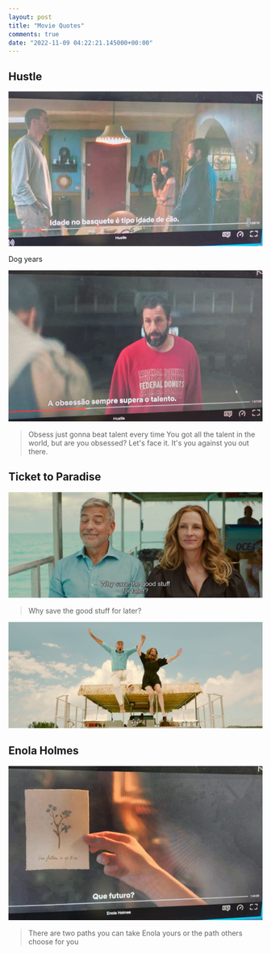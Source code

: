 ```yaml
---
layout: post
title: "Movie Quotes"
comments: true
date: "2022-11-09 04:22:21.145000+00:00"
---
```


## Hustle

![](/assets/img/iuPnwLAQc_b6e206748de05148ac6b1f5108d4796f.png)

Dog years

![](/assets/img/iuPnwLAQc_d91e26e2a5116172644e3312c09244e2.png)


> Obsess just gonna beat talent every time
> You got all the talent in the world, but are you obsessed?
> Let's face it. It's you against you out there.

## Ticket to Paradise

![](/assets/img/iuPnwLAQc_cb7b8b16fd5375d04b6f640727ce15fd.png)
> Why save the good stuff for later?

![](/assets/img/iuPnwLAQc_23eb34f2fdef468736adbac35b9f11e7.png)

## Enola Holmes

![](/assets/img/iuPnwLAQc_da32ca7479a0a2738c371555f24c4c6b.png)

> There are two paths you can take Enola
> yours or the path others choose for you